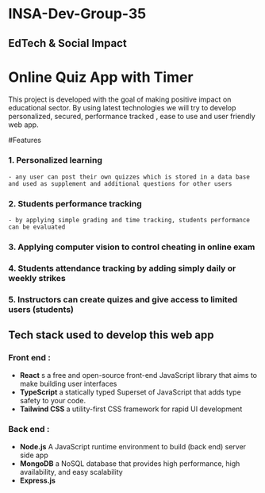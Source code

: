 # INSA-Dev-Group-35
## EdTech & Social Impact
# Online Quiz App with Timer 

This project is developed with the goal of making positive impact on educational sector. By using latest technologies we will try to develop personalized, secured, performance tracked , ease to use and user friendly web app. 

#Features 
### 1. Personalized learning 
	- any user can post their own quizzes which is stored in a data base and used as supplement and additional questions for other users

### 2. Students performance tracking 
	- by applying simple grading and time tracking, students performance can be evaluated 

### 3. Applying computer vision to control cheating in online exam 

### 4. Students attendance tracking  by adding simply daily or weekly strikes 
### 5. Instructors can create quizes and give access to limited users (students)

## Tech stack used to develop this web app
### Front end : 
* **React** s a free and open-source front-end JavaScript library that aims to make building user interfaces
* **TypeScript** a statically typed Superset of JavaScript that adds type safety to your code.
* **Tailwind CSS** a utility-first CSS framework for rapid UI development

### Back end : 
* **Node.js** A JavaScript runtime environment to build (back end) server side app
* **MongoDB** a NoSQL database that provides high performance, high availability, and easy scalability
* **Express.js**

